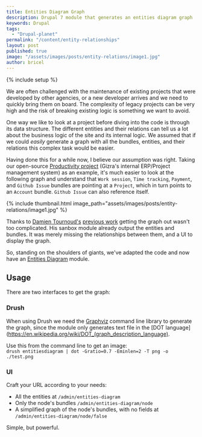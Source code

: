 ```yaml
---
title: Entities Diagram Graph
description: Drupal 7 module that generates an entities diagram graph
keywords: Drupal
tags:
  - "Drupal-planet"
permalink: "/content/entity-relationships"
layout: post
published: true
image: "/assets/images/posts/entity-relations/image1.jpg"
author: bricel
---
```



{% include setup %}

We are often challenged with the maintenance of existing projects that were developed by other agencies, or a new developer arrives and we need to quickly bring them on board. The complexity of legacy projects can be very high and the risk of breaking existing logic is something we want to avoid.

One way we like to look at a project before diving into the code is through its data structure. The different entities and their relations can tell us a lot about the business logic of the site and its internal logic. We assumed that if we could _easily_ generate a graph with all the bundles, entities, and their relations this complex task would be easier.

Having done this for a while now, I believe our assumption was right. Taking our open-source [Productivity project](https://github.com/Gizra/productivity#gizra-productivity) (Gizra's internal ERP/Project management system) as an example, it's much easier to look at the following graph and understand that `Work session`, `Time tracking`, `Payment`, and `Github Issue` bundles are pointing at a `Project`, which in turn points to an `Account` bundle. `Github Issue` can also reference itself.

{% include thumbnail.html image_path="assets/images/posts/entity-relations/image1.jpg" %}

<!-- more -->

Thanks to [Damien Tournoud's](https://www.drupal.org/u/damien-tournoud) [previous work](https://www.drupal.org/project/1438582/git-instructions) getting the graph out wasn't too complicated. His sanbox module already output the entities and bundles. It was merely missing the relationships between them, and a UI to display the graph.

So, standing on the shoulders of giants, we've adapted the code and now have an [Entities Diagram](https://github.com/Gizra/entitiesdiagram) module.


## Usage

There are two interfaces to get the graph:

### Drush

When using Drush we need the [Graphviz](http://www.graphviz.org/doc/info/command.html) command line library to generate the graph,
since the module only generates text file in the [DOT language](https://en.wikipedia.org/wiki/DOT_(graph_description_language).

Use this from the command line to get an image:  
`drush entitiesdiagram | dot -Gratio=0.7 -Eminlen=2 -T png -o ./test.png`

### UI

Craft your URL according to your needs:

* All the entities at `/admin/entities-diagram`
* Only the node's bundles `/admin/entities-diagram/node`
* A simplified graph of the node's bundles, with no fields at `/admin/entities-diagram/node/false`

Simple, but powerful.
